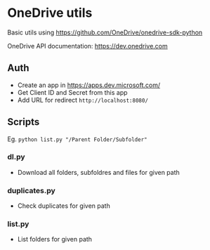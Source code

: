 # OneDrive utils

Basic utils using https://github.com/OneDrive/onedrive-sdk-python

OneDrive API documentation: https://dev.onedrive.com

## Auth

- Create an app in https://apps.dev.microsoft.com/
- Get Client ID and Secret from this app
- Add URL for redirect `http://localhost:8080/`

## Scripts

Eg. `python list.py "/Parent Folder/Subfolder"`

### dl.py <path>
- Download all folders, subfoldres and files for given path

### duplicates.py <path>
- Check duplicates for given path

### list.py <path>
- List folders for given path
